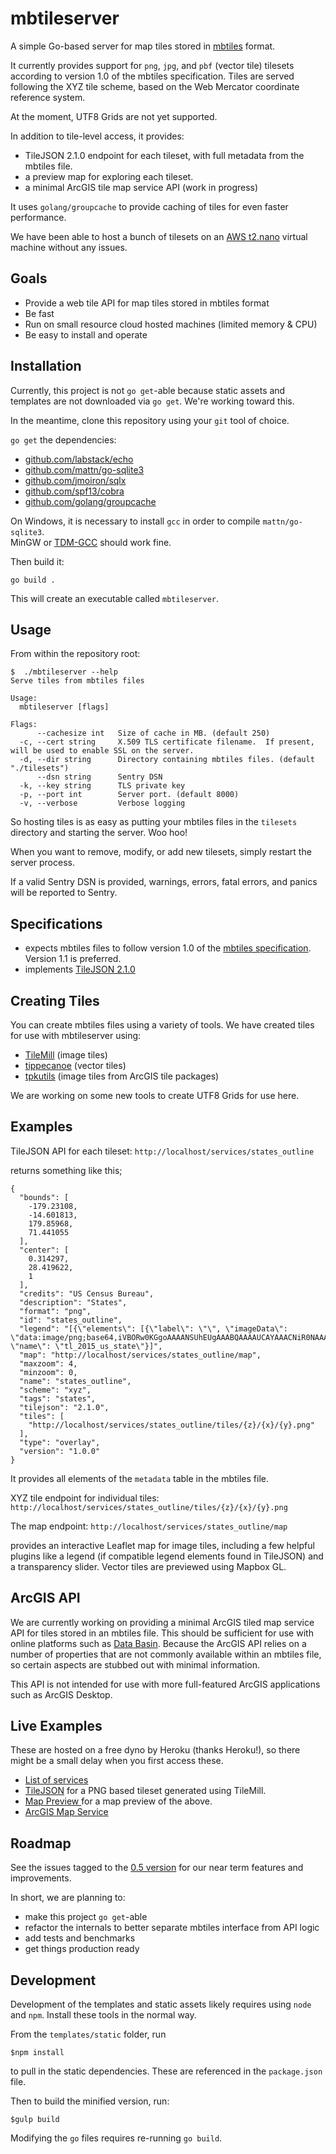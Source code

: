 mbtileserver
============

A simple Go-based server for map tiles stored in [mbtiles](https://github.com/mapbox/mbtiles-spec) 
format.

It currently provides support for `png`, `jpg`, and `pbf` (vector tile)
tilesets according to version 1.0 of the mbtiles specification.  Tiles
are served following the XYZ tile scheme, based on the Web Mercator
coordinate reference system.

At the moment, UTF8 Grids are not yet supported.

In addition to tile-level access, it provides:
* TileJSON 2.1.0 endpoint for each tileset, with full metadata
from the mbtiles file.
* a preview map for exploring each tileset.
* a minimal ArcGIS tile map service API (work in progress)


It uses `golang/groupcache` to provide caching of tiles for even faster
performance.

We have been able to host a bunch of tilesets on an 
[AWS t2.nano](https://aws.amazon.com/about-aws/whats-new/2015/12/introducing-t2-nano-the-smallest-lowest-cost-amazon-ec2-instance/)
virtual machine without any issues.


## Goals
* Provide a web tile API for map tiles stored in mbtiles format
* Be fast
* Run on small resource cloud hosted machines (limited memory & CPU)
* Be easy to install and operate


## Installation
Currently, this project is not `go get`-able because static assets and 
templates are not downloaded via `go get`.  We're working toward this.

In the meantime, clone this repository using your `git` tool of choice.

`go get` the dependencies:
* [github.com/labstack/echo](https://github.com/labstack/echo)
* [github.com/mattn/go-sqlite3](https://github.com/mattn/go-sqlite3)
* [github.com/jmoiron/sqlx](https://github.com/jmoiron/sqlx)
* [github.com/spf13/cobra](https://github.com/spf13/cobra)
* [github.com/golang/groupcache](https://github.com/golang/groupcache)

On Windows, it is necessary to install `gcc` in order to compile `mattn/go-sqlite3`.  
MinGW or [TDM-GCC](https://sourceforge.net/projects/tdm-gcc/) should work fine.

Then build it:
```
go build .
```

This will create an executable called `mbtileserver`.


## Usage
From within the repository root:
```
$  ./mbtileserver --help
Serve tiles from mbtiles files

Usage:
  mbtileserver [flags]

Flags:
      --cachesize int   Size of cache in MB. (default 250)
  -c, --cert string     X.509 TLS certificate filename.  If present, will be used to enable SSL on the server.
  -d, --dir string      Directory containing mbtiles files. (default "./tilesets")
      --dsn string      Sentry DSN
  -k, --key string      TLS private key
  -p, --port int        Server port. (default 8000)
  -v, --verbose         Verbose logging
```

So hosting tiles is as easy as putting your mbtiles files in the `tilesets`
directory and starting the server.  Woo hoo!

When you want to remove, modify, or add new tilesets, simply restart the server process.

If a valid Sentry DSN is provided, warnings, errors, fatal errors, and panics will be reported to Sentry.


## Specifications
* expects mbtiles files to follow version 1.0 of the [mbtiles specification](https://github.com/mapbox/mbtiles-spec).  Version 1.1 is preferred.
* implements [TileJSON 2.1.0](https://github.com/mapbox/tilejson-spec)


## Creating Tiles
You can create mbtiles files using a variety of tools.  We have created
tiles for use with mbtileserver using:
* [TileMill](https://www.mapbox.com/tilemill/)  (image tiles)
* [tippecanoe](https://github.com/mapbox/tippecanoe)   (vector tiles)
* [tpkutils](https://github.com/consbio/tpkutils)  (image tiles from ArcGIS tile packages)

We are working on some new tools to create UTF8 Grids for use here.


## Examples 

TileJSON API for each tileset:
`http://localhost/services/states_outline`

returns something like this;
```
{
  "bounds": [
    -179.23108,
    -14.601813,
    179.85968,
    71.441055
  ],
  "center": [
    0.314297,
    28.419622,
    1
  ],
  "credits": "US Census Bureau",
  "description": "States",
  "format": "png",
  "id": "states_outline",
  "legend": "[{\"elements\": [{\"label\": \"\", \"imageData\": \"data:image/png;base64,iVBORw0KGgoAAAANSUhEUgAAABQAAAAUCAYAAACNiR0NAAAAAXNSR0IB2cksfwAAAAlwSFlzAAAOxAAADsQBlSsOGwAAAGFJREFUOI3tlDEOgEAIBClI5kF+w0fxwXvQdjZywcZEtDI31YaQgWrdPsYzAPFGJCmmEAhJGzCash0wSVE/HHnlKcDMfrPXYgmXcAl/JswK6lCrz89BdGVm1+qrH0bbWDgA3WwmgzD8ueEAAAAASUVORK5CYII=\"}], \"name\": \"tl_2015_us_state\"}]",
  "map": "http://localhost/services/states_outline/map",
  "maxzoom": 4,
  "minzoom": 0,
  "name": "states_outline",
  "scheme": "xyz",
  "tags": "states",
  "tilejson": "2.1.0",
  "tiles": [
    "http://localhost/services/states_outline/tiles/{z}/{x}/{y}.png"
  ],
  "type": "overlay",
  "version": "1.0.0"
}
```

It provides all elements of the `metadata` table in the mbtiles file.


XYZ tile endpoint for individual tiles:
`http://localhost/services/states_outline/tiles/{z}/{x}/{y}.png`


The map endpoint:
`http://localhost/services/states_outline/map`

provides an interactive Leaflet map for image tiles, including a few
helpful plugins like a legend (if compatible legend elements found in
TileJSON) and a transparency slider.  Vector tiles are previewed using
Mapbox GL.


## ArcGIS API
We are currently working on providing a minimal ArcGIS tiled map service API for tiles stored in an mbtiles file.  This should be sufficient for use with online platforms such as [Data Basin](https://databasin.org).  Because the ArcGIS API relies on a number of properties that are not commonly available within an mbtiles file, so certain aspects are stubbed out with minimal information.

This API is not intended for use with more full-featured ArcGIS applications such as ArcGIS Desktop.


## Live Examples
These are hosted on a free dyno by Heroku (thanks Heroku!), so there might be a small delay when you first access these.

* [List of services](http://frozen-island-41032.herokuapp.com/services)
* [TileJSON](http://frozen-island-41032.herokuapp.com/services/geography-class-png) for a PNG based tileset generated using TileMill.
* [Map Preview ](http://frozen-island-41032.herokuapp.com/services/geography-class-png/map) for a map preview of the above.
* [ArcGIS Map Service](http://frozen-island-41032.herokuapp.com/arcgis/rest/services/geography-class-png/MapServer)

## Roadmap
See the issues tagged to the [0.5 version](https://github.com/consbio/mbtileserver/milestone/1)
for our near term features and improvements.

In short, we are planning to:
* make this project `go get`-able
* refactor the internals to better separate mbtiles interface from API logic
* add tests and benchmarks
* get things production ready


## Development
Development of the templates and static assets likely requires using
`node` and `npm`.  Install these tools in the normal way.

From the `templates/static` folder, run
```
$npm install
```

to pull in the static dependencies.  These are referenced in the
`package.json` file.

Then to build the minified version, run:
```
$gulp build
```


Modifying the `go` files requires re-running `go build`.


